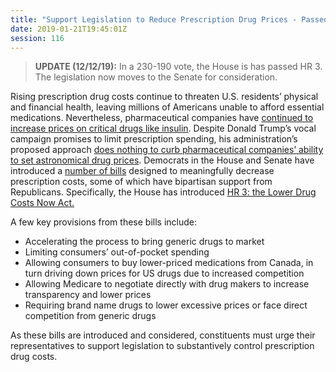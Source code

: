 ```yaml
---
title: "Support Legislation to Reduce Prescription Drug Prices - Passed House"
date: 2019-01-21T19:45:01Z
session: 116
---
```

>**UPDATE (12/12/19):** In a 230-190 vote, the House is has passed HR 3. The legislation now moves to the Senate for consideration.

Rising prescription drug costs continue to threaten U.S. residents’ physical and financial health, leaving millions of Americans unable to afford essential medications. Nevertheless, pharmaceutical companies have [continued to increase prices on critical drugs like insulin](https://www.npr.org/sections/health-shots/2019/01/07/682986630/prescription-drug-costs-driven-by-manufacturer-price-hikes-not-innovation). 
Despite Donald Trump’s vocal campaign promises to limit prescription spending, his administration’s proposed approach [does nothing to curb pharmaceutical companies’ ability to set astronomical drug prices](https://www.pbs.org/newshour/health/democrats-to-unveil-bills-to-reduce-prescription-drug-prices). Democrats in the House and Senate have introduced a [number of bills](https://www.vox.com/policy-and-politics/2019/1/14/18176707/prescription-drug-prices-bills-bernie-sanders-elizabeth-warren) designed to meaningfully decrease prescription costs, some of which have bipartisan support from Republicans. Specifically, the House has introduced [HR 3: the Lower Drug Costs Now Act.](https://www.speaker.gov/LowerDrugCosts)

A few key provisions from these bills include: 

- Accelerating the process to bring generic drugs to market
- Limiting consumers’ out-of-pocket spending
- Allowing consumers to buy lower-priced medications from Canada, in turn driving down prices for US drugs due to increased competition
- Allowing Medicare to negotiate directly with drug makers to increase transparency and lower prices
- Requiring brand name drugs to lower excessive prices or face direct competition from generic drugs

As these bills are introduced and considered, constituents must urge their representatives to support legislation to substantively control prescription drug costs.
